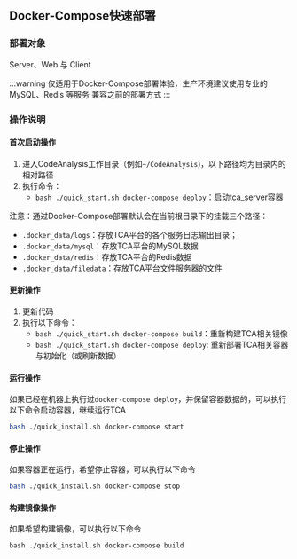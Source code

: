 ## Docker-Compose快速部署
### 部署对象
Server、Web 与 Client

:::warning
仅适用于Docker-Compose部署体验，生产环境建议使用专业的 MySQL、Redis 等服务
兼容之前的部署方式
:::

### 操作说明
#### 首次启动操作

1. 进入CodeAnalysis工作目录（例如``~/CodeAnalysis``)，以下路径均为目录内的相对路径
2. 执行命令：
    - `bash ./quick_start.sh docker-compose deploy`：启动tca_server容器

注意：通过Docker-Compose部署默认会在当前根目录下的挂载三个路径：

- `.docker_data/logs`：存放TCA平台的各个服务日志输出目录；
- `.docker_data/mysql`：存放TCA平台的MySQL数据
- `.docker_data/redis`：存放TCA平台的Redis数据
- `.docker_data/filedata`：存放TCA平台文件服务器的文件

#### 更新操作
1. 更新代码
2. 执行以下命令：
    - `bash ./quick_start.sh docker-compose build`：重新构建TCA相关镜像
    - `bash ./quick_start.sh docker-compose deploy`: 重新部署TCA相关容器与初始化（或刷新数据）

#### 运行操作
如果已经在机器上执行过``docker-compose deploy``，并保留容器数据的，可以执行以下命令启动容器，继续运行TCA

```bash
bash ./quick_install.sh docker-compose start
```

#### 停止操作
如果容器正在运行，希望停止容器，可以执行以下命令

```bash
bash ./quick_install.sh docker-compose stop
```

#### 构建镜像操作
如果希望构建镜像，可以执行以下命令

```
bash ./quick_install.sh docker-compose build
```